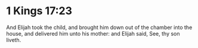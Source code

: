 # 1 Kings 17:23

And Elijah took the child, and brought him down out of the chamber into the house, and delivered him unto his mother: and Elijah said, See, thy son liveth.